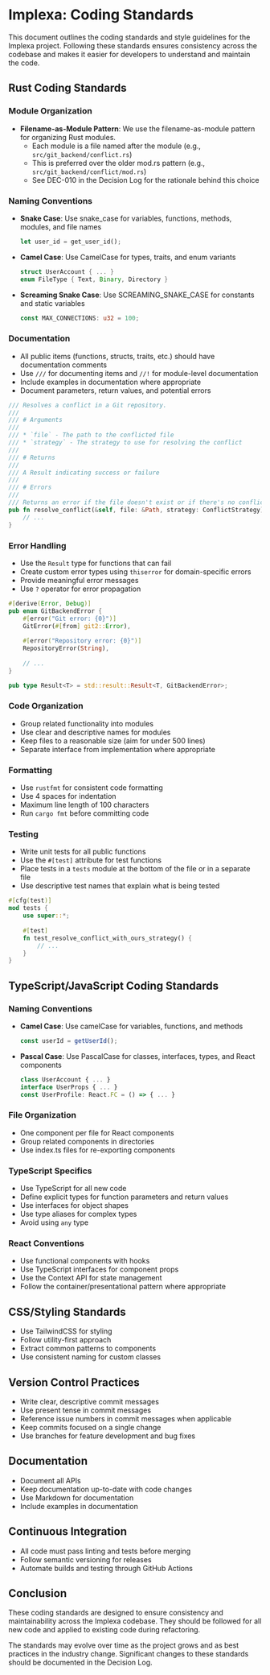 # Implexa: Coding Standards

This document outlines the coding standards and style guidelines for the Implexa project. Following these standards ensures consistency across the codebase and makes it easier for developers to understand and maintain the code.

## Rust Coding Standards

### Module Organization

- **Filename-as-Module Pattern**: We use the filename-as-module pattern for organizing Rust modules.
  - Each module is a file named after the module (e.g., `src/git_backend/conflict.rs`)
  - This is preferred over the older mod.rs pattern (e.g., `src/git_backend/conflict/mod.rs`)
  - See DEC-010 in the Decision Log for the rationale behind this choice

### Naming Conventions

- **Snake Case**: Use snake_case for variables, functions, methods, modules, and file names
  ```rust
  let user_id = get_user_id();
  ```

- **Camel Case**: Use CamelCase for types, traits, and enum variants
  ```rust
  struct UserAccount { ... }
  enum FileType { Text, Binary, Directory }
  ```

- **Screaming Snake Case**: Use SCREAMING_SNAKE_CASE for constants and static variables
  ```rust
  const MAX_CONNECTIONS: u32 = 100;
  ```

### Documentation

- All public items (functions, structs, traits, etc.) should have documentation comments
- Use `///` for documenting items and `//!` for module-level documentation
- Include examples in documentation where appropriate
- Document parameters, return values, and potential errors

```rust
/// Resolves a conflict in a Git repository.
///
/// # Arguments
///
/// * `file` - The path to the conflicted file
/// * `strategy` - The strategy to use for resolving the conflict
///
/// # Returns
///
/// A Result indicating success or failure
///
/// # Errors
///
/// Returns an error if the file doesn't exist or if there's no conflict
pub fn resolve_conflict(&self, file: &Path, strategy: ConflictStrategy) -> Result<()> {
    // ...
}
```

### Error Handling

- Use the `Result` type for functions that can fail
- Create custom error types using `thiserror` for domain-specific errors
- Provide meaningful error messages
- Use `?` operator for error propagation

```rust
#[derive(Error, Debug)]
pub enum GitBackendError {
    #[error("Git error: {0}")]
    GitError(#[from] git2::Error),
    
    #[error("Repository error: {0}")]
    RepositoryError(String),
    
    // ...
}

pub type Result<T> = std::result::Result<T, GitBackendError>;
```

### Code Organization

- Group related functionality into modules
- Use clear and descriptive names for modules
- Keep files to a reasonable size (aim for under 500 lines)
- Separate interface from implementation where appropriate

### Formatting

- Use `rustfmt` for consistent code formatting
- Use 4 spaces for indentation
- Maximum line length of 100 characters
- Run `cargo fmt` before committing code

### Testing

- Write unit tests for all public functions
- Use the `#[test]` attribute for test functions
- Place tests in a `tests` module at the bottom of the file or in a separate file
- Use descriptive test names that explain what is being tested

```rust
#[cfg(test)]
mod tests {
    use super::*;
    
    #[test]
    fn test_resolve_conflict_with_ours_strategy() {
        // ...
    }
}
```

## TypeScript/JavaScript Coding Standards

### Naming Conventions

- **Camel Case**: Use camelCase for variables, functions, and methods
  ```typescript
  const userId = getUserId();
  ```

- **Pascal Case**: Use PascalCase for classes, interfaces, types, and React components
  ```typescript
  class UserAccount { ... }
  interface UserProps { ... }
  const UserProfile: React.FC = () => { ... }
  ```

### File Organization

- One component per file for React components
- Group related components in directories
- Use index.ts files for re-exporting components

### TypeScript Specifics

- Use TypeScript for all new code
- Define explicit types for function parameters and return values
- Use interfaces for object shapes
- Use type aliases for complex types
- Avoid using `any` type

### React Conventions

- Use functional components with hooks
- Use TypeScript interfaces for component props
- Use the Context API for state management
- Follow the container/presentational pattern where appropriate

## CSS/Styling Standards

- Use TailwindCSS for styling
- Follow utility-first approach
- Extract common patterns to components
- Use consistent naming for custom classes

## Version Control Practices

- Write clear, descriptive commit messages
- Use present tense in commit messages
- Reference issue numbers in commit messages when applicable
- Keep commits focused on a single change
- Use branches for feature development and bug fixes

## Documentation

- Document all APIs
- Keep documentation up-to-date with code changes
- Use Markdown for documentation
- Include examples in documentation

## Continuous Integration

- All code must pass linting and tests before merging
- Follow semantic versioning for releases
- Automate builds and testing through GitHub Actions

## Conclusion

These coding standards are designed to ensure consistency and maintainability across the Implexa codebase. They should be followed for all new code and applied to existing code during refactoring.

The standards may evolve over time as the project grows and as best practices in the industry change. Significant changes to these standards should be documented in the Decision Log.